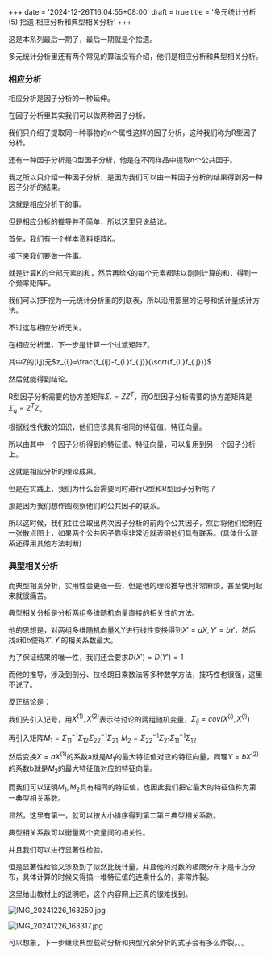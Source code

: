 +++
date = '2024-12-26T16:04:55+08:00'
draft = true
title = '多元统计分析(5) 拾遗 相应分析和典型相关分析'
+++

这是本系列最后一期了，最后一期就是个拾遗。

多元统计分析里还有两个常见的算法没有介绍，他们是相应分析和典型相关分析。

### 相应分析

相应分析是因子分析的一种延伸。

在因子分析里其实我们可以做两种因子分析。

我们只介绍了提取同一种事物的n个属性这样的因子分析，这种我们称为R型因子分析。

还有一种因子分析是Q型因子分析，他是在不同样品中提取n个公共因子。

我之所以只介绍一种因子分析，是因为我们可以由一种因子分析的结果得到另一种因子分析的结果。

这就是相应分析干的事。

但是相应分析的推导并不简单，所以这里只说结论。

首先，我们有一个样本资料矩阵K。

接下来我们要做一件事。

就是计算K的全部元素的和，然后再给K的每个元素都除以刚刚计算的和，得到一个频率矩阵F。

我们可以把F视为一元统计分析里的列联表，所以沿用那里的记号和统计量统计方法。

不过这与相应分析无关。

在相应分析里，下一步是计算一个过渡矩阵Z。

其中Z的(i,j)元$z_{ij}=\frac{f_{ij}-f_{i.}f_{.j}}{\sqrt{f_{i.}f_{.j}}}$

然后就能得到结论。

R型因子分析需要的协方差矩阵$\Sigma_r=ZZ^T$，而Q型因子分析需要的协方差矩阵是$\Sigma_q=Z^TZ$。

根据线性代数的知识，他们应该具有相同的特征值、特征向量。

所以由其中一个因子分析得到的特征值、特征向量，可以复用到另一个因子分析上。

这就是相应分析的理论成果。

但是在实践上，我们为什么会需要同时进行Q型和R型因子分析呢？

那是因为我们想作图观察他们的公共因子的联系。

所以这时候，我们往往会取出两次因子分析的前两个公共因子，然后将他们绘制在一张散点图上，如果两个公共因子靠得非常近就表明他们具有联系。(具体什么联系还得用其他方法判断)

### 典型相关分析

而典型相关分析，实用性会更强一些，但是他的理论推导也非常麻烦，甚至使用起来就很痛苦。

典型相关分析是分析两组多维随机向量直接的相关性的方法。

他的思想是，对两组多维随机向量X,Y进行线性变换得到$X'=aX,Y'=bY$，然后找a和b使得$X',Y'$的相关系数最大。

为了保证结果的唯一性，我们还会要求$D(X')=D(Y')=1$

而他的推导，涉及到剖分、拉格朗日乘数法等多种数学方法，技巧性也很强，这里不说了。

反正结论是：

我们先引入记号，用$X^{(1)},X^{(2)}$表示待讨论的两组随机变量，$\Sigma_{ij}=cov(X^{(i)},X^{(j)})$

再引入矩阵$M_1=\Sigma_{11}^{-1}\Sigma_{12}\Sigma_{22}^{-1}\Sigma_{21},M_2=\Sigma_{22}^{-1}\Sigma_{21}\Sigma_{11}^{-1}\Sigma_{12}$

然后变换$X=aX^{(1)}$的系数a就是$M_1$的最大特征值对应的特征向量，同理$Y=bX^{(2)}$的系数b就是$M_2$的最大特征值对应的特征向量。

而我们可以证明$M_1,M_2$具有相同的特征值，也因此我们把它最大的特征值称为第一典型相关系数。

显然，这里有第一，就可以按大小排序得到第二第三典型相关系数。

典型相关系数可以衡量两个变量间的相关性。

并且我们可以进行显著性检验。

但是显著性检验又涉及到了似然比统计量，并且他的对数的极限分布才是卡方分布，具体计算的时候又得搞一堆特征值的连乘什么的，非常炸裂。

这里给出教材上的说明吧，这个内容网上还真的很难找到。

![IMG_20241226_163250.jpg](https://27ed0b40.cloudflare-imgbed-bo7.pages.dev/file/1735202051494_IMG_20241226_163250.jpg)

![IMG_20241226_163317.jpg](https://27ed0b40.cloudflare-imgbed-bo7.pages.dev/file/1735202052185_IMG_20241226_163317.jpg)

可以想象，下一步继续典型载荷分析和典型冗余分析的式子会有多么炸裂。。。

